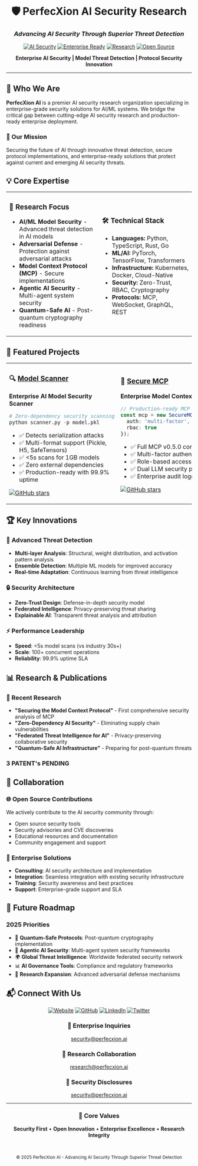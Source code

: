 <div align="center">

# 🛡️ PerfecXion AI Security Research
### *Advancing AI Security Through Superior Threat Detection*

[![AI Security](https://img.shields.io/badge/Focus-AI%20Security-red?style=for-the-badge)](https://perfecxion.ai)
[![Enterprise Ready](https://img.shields.io/badge/Enterprise-Ready-green?style=for-the-badge)](https://github.com/perfecxion-ai)
[![Research](https://img.shields.io/badge/Research-Active-blue?style=for-the-badge)](https://perfecxion.ai/research)
[![Open Source](https://img.shields.io/badge/Open%20Source-Contributing-yellow?style=for-the-badge)](https://github.com/perfecxion-ai)

<p align="center">
<strong>Enterprise AI Security | Model Threat Detection | Protocol Security Innovation</strong>
</p>

---

</div>

## 🚀 Who We Are

**PerfecXion AI** is a premier AI security research organization specializing in enterprise-grade security solutions for AI/ML systems. We bridge the critical gap between cutting-edge AI security research and production-ready enterprise deployment.

### 🎯 Our Mission
Securing the future of AI through innovative threat detection, secure protocol implementations, and enterprise-ready solutions that protect against current and emerging AI security threats.

## 💡 Core Expertise

<table>
<tr>
<td width="50%">

### 🔬 Research Focus
- **AI/ML Model Security** - Advanced threat detection in AI models
- **Adversarial Defense** - Protection against adversarial attacks
- **Model Context Protocol (MCP)** - Secure implementations
- **Agentic AI Security** - Multi-agent system security
- **Quantum-Safe AI** - Post-quantum cryptography readiness

</td>
<td width="50%">

### 🛠️ Technical Stack
- **Languages:** Python, TypeScript, Rust, Go
- **ML/AI:** PyTorch, TensorFlow, Transformers
- **Infrastructure:** Kubernetes, Docker, Cloud-Native
- **Security:** Zero-Trust, RBAC, Cryptography
- **Protocols:** MCP, WebSocket, GraphQL, REST

</td>
</tr>
</table>

## 🌟 Featured Projects

<table>
<tr>
<td width="50%">

### 🔍 [Model Scanner](https://github.com/perfecxion-ai/model-scanner)
**Enterprise AI Model Security Scanner**

```python
# Zero-dependency security scanning
python scanner.py -p model.pkl
```

- ✅ Detects serialization attacks
- ✅ Multi-format support (Pickle, H5, SafeTensors)
- ✅ <5s scans for 1GB models
- ✅ Zero external dependencies
- ✅ Production-ready with 99.9% uptime

[![GitHub stars](https://img.shields.io/github/stars/perfecxion-ai/model-scanner?style=social)](https://github.com/perfecxion-ai/model-scanner)

</td>
<td width="50%">

### 🔐 [Secure MCP](https://github.com/perfecxion-ai/secure-mcp)
**Enterprise Model Context Protocol**

```typescript
// Production-ready MCP with security
const mcp = new SecureMCP({
  auth: 'multi-factor',
  rbac: true
});
```

- ✅ Full MCP v0.5.0 compliance
- ✅ Multi-factor authentication
- ✅ Role-based access control
- ✅ Dual LLM security pattern
- ✅ Enterprise audit logging

[![GitHub stars](https://img.shields.io/github/stars/perfecxion-ai/secure-mcp?style=social)](https://github.com/perfecxion-ai/secure-mcp)

</td>
</tr>
</table>

## 🏆 Key Innovations

### 🧠 **Advanced Threat Detection**
- **Multi-layer Analysis**: Structural, weight distribution, and activation pattern analysis
- **Ensemble Detection**: Multiple ML models for improved accuracy
- **Real-time Adaptation**: Continuous learning from threat intelligence

### 🔒 **Security Architecture**
- **Zero-Trust Design**: Defense-in-depth security model
- **Federated Intelligence**: Privacy-preserving threat sharing
- **Explainable AI**: Transparent threat analysis and attribution

### ⚡ **Performance Leadership**
- **Speed**: <5s model scans (vs industry 30s+)
- **Scale**: 100+ concurrent operations
- **Reliability**: 99.9% uptime SLA

## 📊 Research & Publications

### 📝 Recent Research
- **"Securing the Model Context Protocol"** - First comprehensive security analysis of MCP
- **"Zero-Dependency AI Security"** - Eliminating supply chain vulnerabilities
- **"Federated Threat Intelligence for AI"** - Privacy-preserving collaborative security
- **"Quantum-Safe AI Infrastructure"** - Preparing for post-quantum threats

### 3 PATENT's PENDING

## 🤝 Collaboration

### 🌐 Open Source Contributions
We actively contribute to the AI security community through:
- Open source security tools
- Security advisories and CVE discoveries
- Educational resources and documentation
- Community engagement and support

### 🏢 Enterprise Solutions
- **Consulting**: AI security architecture and implementation
- **Integration**: Seamless integration with existing security infrastructure
- **Training**: Security awareness and best practices
- **Support**: Enterprise-grade support and SLA

## 🔮 Future Roadmap

### 2025 Priorities
- 🚀 **Quantum-Safe Protocols**: Post-quantum cryptography implementation
- 🤖 **Agentic AI Security**: Multi-agent system security frameworks
- 🌍 **Global Threat Intelligence**: Worldwide federated security network
- 📊 **AI Governance Tools**: Compliance and regulatory frameworks
- 🔬 **Research Expansion**: Advanced adversarial defense mechanisms

## 📬 Connect With Us

<div align="center">

[![Website](https://img.shields.io/badge/Website-perfecxion.ai-blue?style=for-the-badge&logo=google-chrome)](https://perfecxion.ai)
[![GitHub](https://img.shields.io/badge/GitHub-perfecxion--ai-black?style=for-the-badge&logo=github)](https://github.com/perfecxion-ai)
[![LinkedIn](https://img.shields.io/badge/LinkedIn-PerfecXion-blue?style=for-the-badge&logo=linkedin)](https://linkedin.com/company/perfecxion-ai)
[![Twitter](https://img.shields.io/badge/Twitter-@perfecxion__ai-blue?style=for-the-badge&logo=twitter)](https://twitter.com/perfecxion_ai)

### 💼 **Enterprise Inquiries**
security@perfecxion.ai

### 🔬 **Research Collaboration**
research@perfecxion.ai

### 🐛 **Security Disclosures**
security@perfecxion.ai

</div>

---

<div align="center">

### 💎 Core Values
**Security First** • **Open Innovation** • **Enterprise Excellence** • **Research Integrity**

<br>

<sub>© 2025 PerfecXion AI - Advancing AI Security Through Superior Threat Detection</sub>

</div>